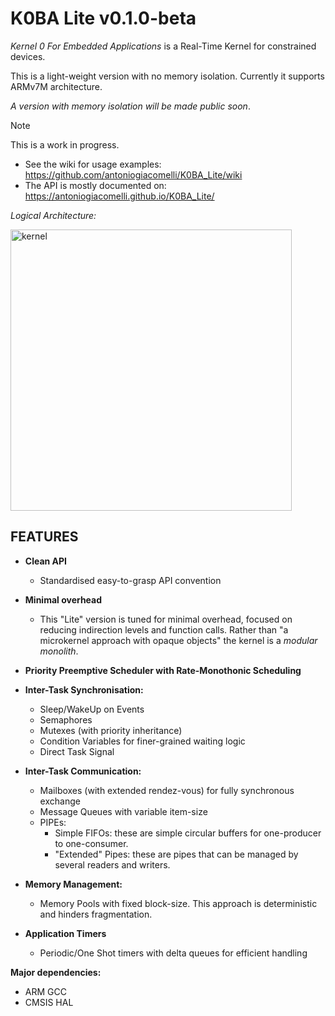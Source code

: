 # K0BA Lite v0.1.0-beta

*Kernel 0 For Embedded Applications* is a Real-Time Kernel for constrained devices. 

This is a light-weight version with no memory isolation. Currently it supports ARMv7M architecture.

*A version with memory isolation will be made public soon*.

> [!NOTE]
> This is a work in progress.

- See the wiki for usage examples: https://github.com/antoniogiacomelli/K0BA_Lite/wiki
- The API is mostly documented on: https://antoniogiacomelli.github.io/K0BA_Lite/

*Logical Architecture:*

<img width="450" alt="kernel" src="https://github.com/antoniogiacomelli/K0BA_Lite/blob/main/layeredkernel.png">

## FEATURES
- **Clean API**
   - Standardised easy-to-grasp API convention
 
- **Minimal overhead**
   - This "Lite" version is tuned for minimal overhead, focused on reducing indirection levels and
     function calls. Rather than "a microkernel approach with opaque objects" the kernel is a *modular monolith*.
   
- **Priority Preemptive Scheduler with Rate-Monothonic Scheduling**
  
- **Inter-Task Synchronisation:**
  - Sleep/WakeUp on Events
  - Semaphores
  - Mutexes (with priority inheritance)
  - Condition Variables for finer-grained waiting logic
  - Direct Task Signal
  
- **Inter-Task Communication:**
  - Mailboxes (with extended rendez-vous) for fully synchronous exchange
  - Message Queues with variable item-size
  - PIPEs:
    - Simple FIFOs: these are simple circular buffers for one-producer to one-consumer.
    - "Extended" Pipes: these are pipes that can be managed by several readers and writers. 

- **Memory Management:**
  - Memory Pools with fixed block-size. This approach is deterministic and hinders fragmentation.

- **Application Timers**
    - Periodic/One Shot timers with delta queues for efficient handling

**Major dependencies:**
- ARM GCC 
- CMSIS HAL

